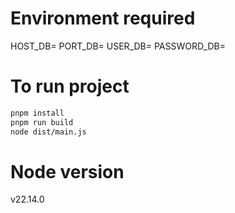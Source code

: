 # Environment required
HOST_DB=
PORT_DB=
USER_DB=
PASSWORD_DB=

# To run project
```sh
pnpm install
pnpm run build
node dist/main.js
```

# Node version
v22.14.0
